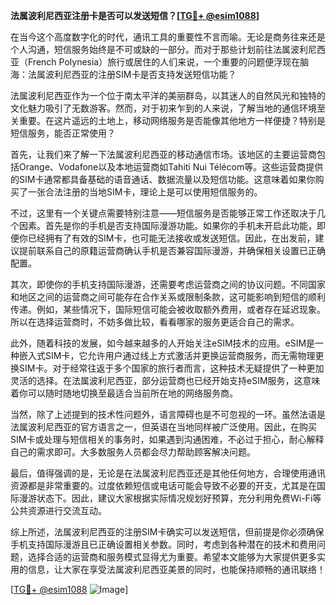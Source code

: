 **法属波利尼西亚注册卡是否可以发送短信？[[TG💪+ @esim1088](https://t.me/s/esim1088)]**

在当今这个高度数字化的时代，通讯工具的重要性不言而喻。无论是商务往来还是个人沟通，短信服务始终是不可或缺的一部分。而对于那些计划前往法属波利尼西亚（French Polynesia）旅行或居住的人们来说，一个重要的问题便浮现在脑海：法属波利尼西亚的注册SIM卡是否支持发送短信功能？

法属波利尼西亚作为一个位于南太平洋的美丽群岛，以其迷人的自然风光和独特的文化魅力吸引了无数游客。然而，对于初来乍到的人来说，了解当地的通信环境至关重要。在这片遥远的土地上，移动网络服务是否能像其他地方一样便捷？特别是短信服务，能否正常使用？

首先，让我们来了解一下法属波利尼西亚的移动通信市场。该地区的主要运营商包括Orange、Vodafone以及本地运营商如Tahiti Nui Télécom等。这些运营商提供的SIM卡通常都具备基础的语音通话、数据流量以及短信功能。这意味着如果你购买了一张合法注册的当地SIM卡，理论上是可以使用短信服务的。

不过，这里有一个关键点需要特别注意——短信服务是否能够正常工作还取决于几个因素。首先是你的手机是否支持国际漫游功能。如果你的手机未开启此功能，即便你已经拥有了有效的SIM卡，也可能无法接收或发送短信。因此，在出发前，建议提前联系自己的原籍运营商确认手机是否兼容国际漫游，并确保相关设置已正确配置。

其次，即使你的手机支持国际漫游，还需要考虑运营商之间的协议问题。不同国家和地区之间的运营商之间可能存在合作关系或限制条款，这可能影响到短信的顺利传递。例如，某些情况下，国际短信可能会被收取额外费用，或者存在延迟现象。所以在选择运营商时，不妨多做比较，看看哪家的服务更适合自己的需求。

此外，随着科技的发展，如今越来越多的人开始关注eSIM技术的应用。eSIM是一种嵌入式SIM卡，它允许用户通过线上方式激活并更换运营商服务，而无需物理更换SIM卡。对于经常往返于多个国家的旅行者而言，这种技术无疑提供了一种更加灵活的选择。在法属波利尼西亚，部分运营商也已经开始支持eSIM服务，这意味着你可以随时随地切换至最适合当前所在地的网络服务商。

当然，除了上述提到的技术性问题外，语言障碍也是不可忽视的一环。虽然法语是法属波利尼西亚的官方语言之一，但英语在当地同样被广泛使用。因此，在购买SIM卡或处理与短信相关的事务时，如果遇到沟通困难，不必过于担心，耐心解释自己的需求即可。大多数服务人员都会尽力帮助顾客解决问题。

最后，值得强调的是，无论是在法属波利尼西亚还是其他任何地方，合理使用通讯资源都是非常重要的。过度依赖短信或电话可能会导致不必要的开支，尤其是在国际漫游状态下。因此，建议大家根据实际情况规划好预算，充分利用免费Wi-Fi等公共资源进行交流互动。

综上所述，法属波利尼西亚的注册SIM卡确实可以发送短信，但前提是你必须确保手机支持国际漫游且已正确设置相关参数。同时，考虑到各种潜在的技术和费用问题，选择合适的运营商和服务模式显得尤为重要。希望本文能够为大家提供更多实用的信息，让大家在享受法属波利尼西亚美景的同时，也能保持顺畅的通讯联络！

[[TG💪+ @esim1088](https://t.me/s/esim1088) ![Image](https://i.postimg.cc/4NQfJmqS/Snipaste-2025-05-13-00-14-12.png)]